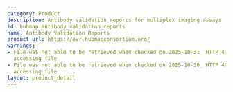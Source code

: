 ```yaml
---
category: Product
description: Antibody validation reports for multiplex imaging assays
id: hubmap.antibody_validation_reports
name: Antibody Validation Reports
product_url: https://avr.hubmapconsortium.org/
warnings:
- File was not able to be retrieved when checked on 2025-10-31_ HTTP 401 error when
  accessing file
- File was not able to be retrieved when checked on 2025-10-30_ HTTP 401 error when
  accessing file
layout: product_detail
---
```

